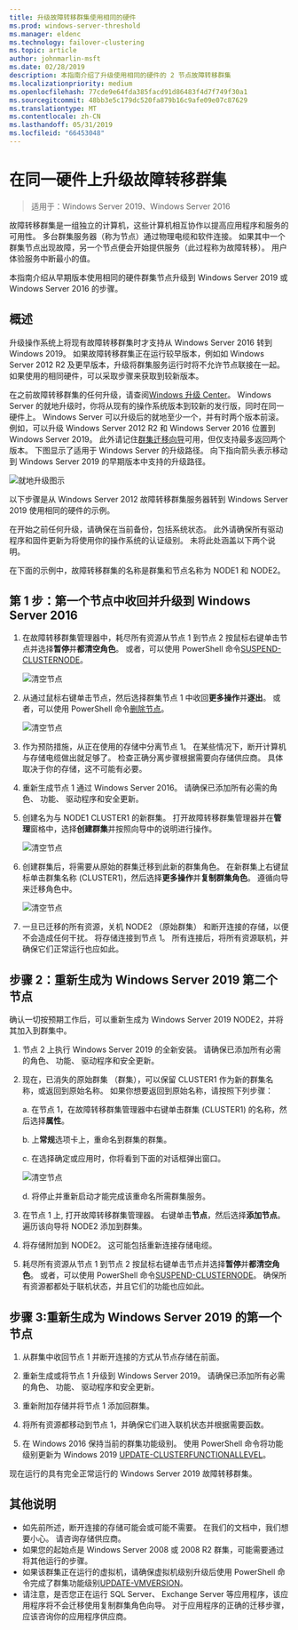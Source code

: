 ```yaml
---
title: 升级故障转移群集使用相同的硬件
ms.prod: windows-server-threshold
ms.manager: eldenc
ms.technology: failover-clustering
ms.topic: article
author: johnmarlin-msft
ms.date: 02/28/2019
description: 本指南介绍了升级使用相同的硬件的 2 节点故障转移群集
ms.localizationpriority: medium
ms.openlocfilehash: 77cde9e64fda385facd91d86483f4d7f749f30a1
ms.sourcegitcommit: 48bb3e5c179dc520fa879b16c9afe09e07c87629
ms.translationtype: MT
ms.contentlocale: zh-CN
ms.lasthandoff: 05/31/2019
ms.locfileid: "66453048"
---
```

# <a name="upgrading-failover-clusters-on-the-same-hardware"></a>在同一硬件上升级故障转移群集

> 适用于：Windows Server 2019、Windows Server 2016

故障转移群集是一组独立的计算机，这些计算机相互协作以提高应用程序和服务的可用性。 多台群集服务器（称为节点）通过物理电缆和软件连接。 如果其中一个群集节点出现故障，另一个节点便会开始提供服务（此过程称为故障转移）。 用户体验服务中断最小的值。

本指南介绍从早期版本使用相同的硬件群集节点升级到 Windows Server 2019 或 Windows Server 2016 的步骤。

## <a name="overview"></a>概述

升级操作系统上将现有故障转移群集时才支持从 Windows Server 2016 转到 Windows 2019。  如果故障转移群集正在运行较早版本，例如如 Windows Server 2012 R2 及更早版本，升级将群集服务运行时将不允许节点联接在一起。  如果使用的相同硬件，可以采取步骤来获取到较新版本。  

在之前故障转移群集的任何升级，请查阅[Windows 升级 Center](https://www.microsoft.com/upgradecenter)。  Windows Server 的就地升级时，你将从现有的操作系统版本到较新的发行版，同时在同一硬件上。 Windows Server 可以升级后的就地至少一个，并有时两个版本前滚。 例如，可以升级 Windows Server 2012 R2 和 Windows Server 2016 位置到 Windows Server 2019。  此外请记住[群集迁移向导](https://blogs.msdn.microsoft.com/clustering/2012/06/25/how-to-move-highly-available-clustered-vms-to-windows-server-2012-with-the-cluster-migration-wizard/)可用，但仅支持最多返回两个版本。 下图显示了适用于 Windows Server 的升级路径。 向下指向箭头表示移动到 Windows Server 2019 的早期版本中支持的升级路径。

![就地升级图示](media/In-Place-Upgrade/In-Place-Upgrade-1.png)

以下步骤是从 Windows Server 2012 故障转移群集服务器转到 Windows Server 2019 使用相同的硬件的示例。  

在开始之前任何升级，请确保在当前备份，包括系统状态。  此外请确保所有驱动程序和固件更新为将使用你的操作系统的认证级别。  未将此处涵盖以下两个说明。

在下面的示例中，故障转移群集的名称是群集和节点名称为 NODE1 和 NODE2。

## <a name="step-1-evict-first-node-and-upgrade-to-windows-server-2016"></a>第 1 步：第一个节点中收回并升级到 Windows Server 2016

1. 在故障转移群集管理器中，耗尽所有资源从节点 1 到节点 2 按鼠标右键单击节点并选择**暂停**并**都清空角色**。  或者，可以使用 PowerShell 命令[SUSPEND-CLUSTERNODE](https://docs.microsoft.com/powershell/module/failoverclusters/suspend-clusternode)。

    ![清空节点](media/In-Place-Upgrade/In-Place-Upgrade-2.png)

2. 从通过鼠标右键单击节点，然后选择群集节点 1 中收回**更多操作**并**逐出**。  或者，可以使用 PowerShell 命令[删除节点](https://docs.microsoft.com/powershell/module/failoverclusters/remove-clusternode)。

    ![清空节点](media/In-Place-Upgrade/In-Place-Upgrade-3.png)

3. 作为预防措施，从正在使用的存储中分离节点 1。  在某些情况下，断开计算机与存储电缆做出就足够了。  检查正确分离步骤根据需要向存储供应商。  具体取决于你的存储，这不可能有必要。

4. 重新生成节点 1 通过 Windows Server 2016。  请确保已添加所有必需的角色、 功能、 驱动程序和安全更新。

5. 创建名为与 NODE1 CLUSTER1 的新群集。  打开故障转移群集管理器并在**管理**窗格中，选择**创建群集**并按照向导中的说明进行操作。

    ![清空节点](media/In-Place-Upgrade/In-Place-Upgrade-4.png)

6. 创建群集后，将需要从原始的群集迁移到此新的群集角色。  在新群集上右键鼠标单击群集名称 (CLUSTER1)，然后选择**更多操作**并**复制群集角色**。  遵循向导来迁移角色中。

    ![清空节点](media/In-Place-Upgrade/In-Place-Upgrade-5.png)

7.  一旦已迁移的所有资源，关机 NODE2 （原始群集） 和断开连接的存储，以便不会造成任何干扰。  将存储连接到节点 1。  所有连接后，将所有资源联机，并确保它们正常运行也应如此。

## <a name="step-2-rebuild-second-node-to-windows-server-2019"></a>步骤 2：重新生成为 Windows Server 2019 第二个节点

确认一切按预期工作后，可以重新生成为 Windows Server 2019 NODE2，并将其加入到群集中。

1. 节点 2 上执行 Windows Server 2019 的全新安装。 请确保已添加所有必需的角色、 功能、 驱动程序和安全更新。

2. 现在，已消失的原始群集 （群集），可以保留 CLUSTER1 作为新的群集名称，或返回到原始名称。  如果你想要返回到原始名称，请按照下列步骤：
   
   a. 在节点 1，在故障转移群集管理器中右键单击群集 (CLUSTER1) 的名称，然后选择**属性**。
   
   b. 上**常规**选项卡上，重命名到群集的群集。

   c. 在选择确定或应用时，你将看到下面的对话框弹出窗口。

    ![清空节点](media/In-Place-Upgrade/In-Place-Upgrade-6.png)

    d. 将停止并重新启动才能完成该重命名所需群集服务。

3. 在节点 1 上, 打开故障转移群集管理器。  右键单击**节点**，然后选择**添加节点**。  遍历该向导将 NODE2 添加到群集。

4. 将存储附加到 NODE2。 这可能包括重新连接存储电缆。 

5. 耗尽所有资源从节点 1 到节点 2 按鼠标右键单击节点并选择**暂停**并**都清空角色**。  或者，可以使用 PowerShell 命令[SUSPEND-CLUSTERNODE](https://docs.microsoft.com/powershell/module/failoverclusters/suspend-clusternode)。  确保所有资源都都处于联机状态，并且它们的功能也应如此。

## <a name="step-3-rebuild-first-node-to-windows-server-2019"></a>步骤 3:重新生成为 Windows Server 2019 的第一个节点

1. 从群集中收回节点 1 并断开连接的方式从节点存储在前面。

2. 重新生成或将节点 1 升级到 Windows Server 2019。  请确保已添加所有必需的角色、 功能、 驱动程序和安全更新。

3. 重新附加存储并将节点 1 添加回群集。

4. 将所有资源都移动到节点 1，并确保它们进入联机状态并根据需要函数。

5. 在 Windows 2016 保持当前的群集功能级别。  使用 PowerShell 命令将功能级别更新为 Windows 2019 [UPDATE-CLUSTERFUNCTIONALLEVEL](https://docs.microsoft.com/powershell/module/failoverclusters/update-clusterfunctionallevel)。

现在运行的具有完全正常运行的 Windows Server 2019 故障转移群集。

## <a name="additional-notes"></a>其他说明

- 如先前所述，断开连接的存储可能会或可能不需要。  在我们的文档中，我们想要小心。  请咨询存储供应商。
- 如果您的起始点是 Windows Server 2008 或 2008 R2 群集，可能需要通过将其他运行的步骤。
- 如果该群集正在运行的虚拟机，请确保虚拟机级别升级后使用 PowerShell 命令完成了群集功能级别[UPDATE-VMVERSION](https://docs.microsoft.com/powershell/module/hyper-v/update-vmversion)。
- 请注意，是否您正在运行 SQL Server、 Exchange Server 等应用程序，该应用程序将不会迁移使用复制群集角色向导。  对于应用程序的正确的迁移步骤，应该咨询你的应用程序供应商。